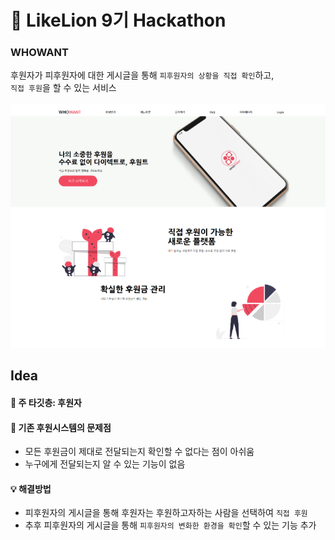 # :lion: LikeLion 9기 Hackathon

### WHOWANT
후원자가 피후원자에 대한 게시글을 통해 `피후원자의 상황을 직접 확인`하고, <br>
`직접 후원`을 할 수 있는 서비스
<br><br>
![mainpage](result/mainpage.png)

## Idea
#### :memo: 주 타깃층: 후원자
#### :memo: 기존 후원시스템의 문제점
- 모든 후원금이 제대로 전달되는지 확인할 수 없다는 점이 아쉬움
- 누구에게 전달되는지 알 수 있는 기능이 없음
#### :bulb: 해결방법
- 피후원자의 게시글을 통해 후원자는 후원하고자하는 사람을 선택하여 `직접 후원`
- 추후 피후원자의 게시글을 통해 `피후원자의 변화한 환경을 확인`할 수 있는 기능 추가
